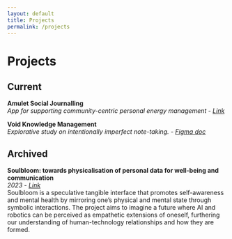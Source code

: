 ```yaml
---
layout: default
title: Projects
permalink: /projects
---
```


# Projects

## Current
**Amulet Social Journalling**\
*App for supporting community-centric personal energy management* - [*Link*](/amulet)

**Void Knowledge Management**\
*Explorative study on intentionally imperfect note-taking.* - [*Figma doc*](https://www.figma.com/file/uvdFSgSNeqAohRrif95Bh2/Void-App?type=design&node-id=108%3A1835&mode=design&t=855WqlKT1VofLXYR-1)

## Archived
**Soulbloom: towards physicalisation of personal data for well-being and communication**\
*2023* - [*Link*](https://searle.hu/assets/Soulbloom.pdf)\
Soulbloom is a speculative tangible interface that promotes self-awareness and mental health by mirroring one’s physical and mental state through symbolic interactions. The project aims to imagine a future where AI and robotics can be perceived as empathetic extensions of oneself, furthering our understanding of human-technology relationships and how they are formed.